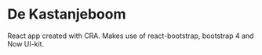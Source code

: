 # De Kastanjeboom

React app created with CRA. Makes use of react-bootstrap, bootstrap 4 and Now UI-kit.